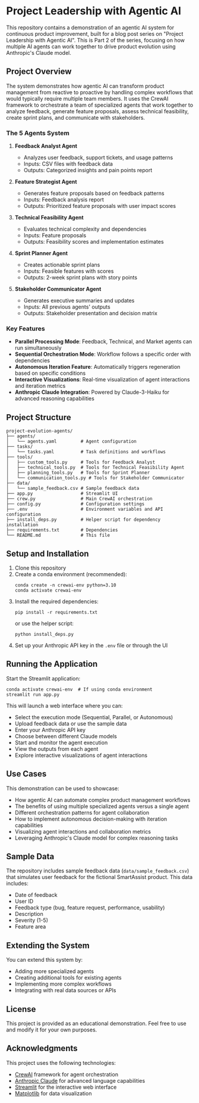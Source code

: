 # Project Leadership with Agentic AI

This repository contains a demonstration of an agentic AI system for continuous product improvement, built for a blog post series on "Project Leadership with Agentic AI". This is Part 2 of the series, focusing on how multiple AI agents can work together to drive product evolution using Anthropic's Claude model.

## Project Overview

The system demonstrates how agentic AI can transform product management from reactive to proactive by handling complex workflows that would typically require multiple team members. It uses the CrewAI framework to orchestrate a team of specialized agents that work together to analyze feedback, generate feature proposals, assess technical feasibility, create sprint plans, and communicate with stakeholders.

### The 5 Agents System

1. **Feedback Analyst Agent**
   - Analyzes user feedback, support tickets, and usage patterns
   - Inputs: CSV files with feedback data
   - Outputs: Categorized insights and pain points report

2. **Feature Strategist Agent**
   - Generates feature proposals based on feedback patterns
   - Inputs: Feedback analysis report
   - Outputs: Prioritized feature proposals with user impact scores

3. **Technical Feasibility Agent**
   - Evaluates technical complexity and dependencies
   - Inputs: Feature proposals
   - Outputs: Feasibility scores and implementation estimates

4. **Sprint Planner Agent**
   - Creates actionable sprint plans
   - Inputs: Feasible features with scores
   - Outputs: 2-week sprint plans with story points

5. **Stakeholder Communicator Agent**
   - Generates executive summaries and updates
   - Inputs: All previous agents' outputs
   - Outputs: Stakeholder presentation and decision matrix

### Key Features

- **Parallel Processing Mode**: Feedback, Technical, and Market agents can run simultaneously
- **Sequential Orchestration Mode**: Workflow follows a specific order with dependencies
- **Autonomous Iteration Feature**: Automatically triggers regeneration based on specific conditions
- **Interactive Visualizations**: Real-time visualization of agent interactions and iteration metrics
- **Anthropic Claude Integration**: Powered by Claude-3-Haiku for advanced reasoning capabilities

## Project Structure

```
project-evolution-agents/
├── agents/
│   └── agents.yaml         # Agent configuration
├── tasks/
│   └── tasks.yaml          # Task definitions and workflows
├── tools/
│   ├── custom_tools.py     # Tools for Feedback Analyst
│   ├── technical_tools.py  # Tools for Technical Feasibility Agent
│   ├── planning_tools.py   # Tools for Sprint Planner
│   └── communication_tools.py # Tools for Stakeholder Communicator
├── data/
│   └── sample_feedback.csv # Sample feedback data
├── app.py                  # Streamlit UI
├── crew.py                 # Main CrewAI orchestration
├── config.py               # Configuration settings
├── .env                    # Environment variables and API configuration
├── install_deps.py         # Helper script for dependency installation
├── requirements.txt        # Dependencies
└── README.md               # This file
```

## Setup and Installation

1. Clone this repository
2. Create a conda environment (recommended):
   ```
   conda create -n crewai-env python=3.10
   conda activate crewai-env
   ```
3. Install the required dependencies:
   ```
   pip install -r requirements.txt
   ```
   or use the helper script:
   ```
   python install_deps.py
   ```
4. Set up your Anthropic API key in the `.env` file or through the UI

## Running the Application

Start the Streamlit application:

```
conda activate crewai-env  # If using conda environment
streamlit run app.py
```

This will launch a web interface where you can:
- Select the execution mode (Sequential, Parallel, or Autonomous)
- Upload feedback data or use the sample data
- Enter your Anthropic API key
- Choose between different Claude models
- Start and monitor the agent execution
- View the outputs from each agent
- Explore interactive visualizations of agent interactions

## Use Cases

This demonstration can be used to showcase:
- How agentic AI can automate complex product management workflows
- The benefits of using multiple specialized agents versus a single agent
- Different orchestration patterns for agent collaboration
- How to implement autonomous decision-making with iteration capabilities
- Visualizing agent interactions and collaboration metrics
- Leveraging Anthropic's Claude model for complex reasoning tasks

## Sample Data

The repository includes sample feedback data (`data/sample_feedback.csv`) that simulates user feedback for the fictional SmartAssist product. This data includes:
- Date of feedback
- User ID
- Feedback type (bug, feature request, performance, usability)
- Description
- Severity (1-5)
- Feature area

## Extending the System

You can extend this system by:
- Adding more specialized agents
- Creating additional tools for existing agents
- Implementing more complex workflows
- Integrating with real data sources or APIs

## License

This project is provided as an educational demonstration. Feel free to use and modify it for your own purposes.

## Acknowledgments

This project uses the following technologies:
- [CrewAI](https://github.com/joaomdmoura/crewAI) framework for agent orchestration
- [Anthropic Claude](https://www.anthropic.com/claude) for advanced language capabilities
- [Streamlit](https://streamlit.io/) for the interactive web interface
- [Matplotlib](https://matplotlib.org/) for data visualization
